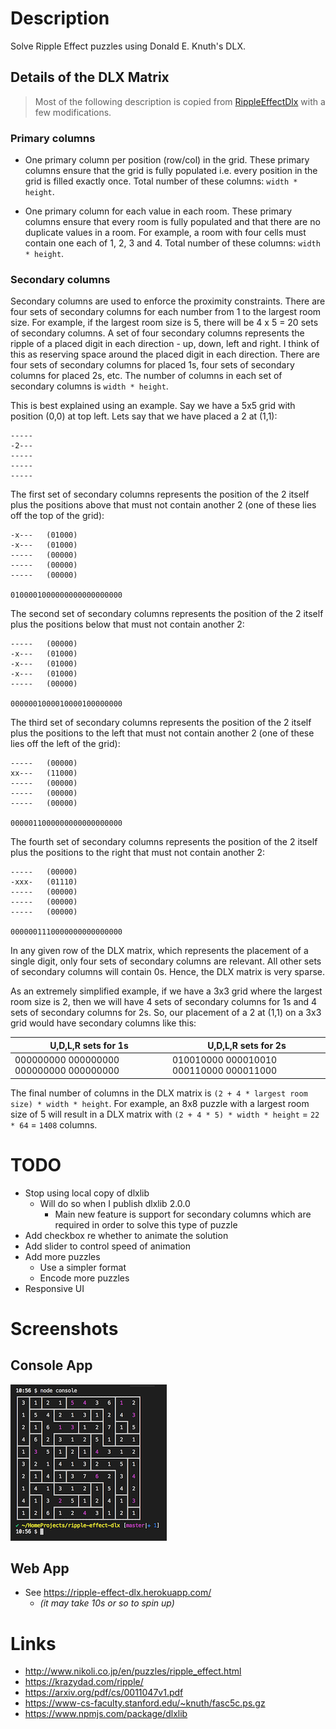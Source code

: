 # Description

Solve Ripple Effect puzzles using Donald E. Knuth's DLX.

## Details of the DLX Matrix

> Most of the following description is copied from
[RippleEffectDlx](https://github.com/taylorjg/RippleEffectDlx) with a few modifications.

### Primary columns

* One primary column per position (row/col) in the grid.
These primary columns ensure that the grid is fully populated
i.e. every position in the grid is filled exactly once.
Total number of these columns: `width * height`.

* One primary column for each value in each room.
These primary columns ensure that every room is fully populated
and that there are no duplicate values in a room. For example,
a room with four cells must contain one each of 1, 2, 3 and 4.
Total number of these columns: `width * height`.

### Secondary columns

Secondary columns are used to enforce the proximity constraints.
There are four sets of secondary columns for each number from 1 to the largest room size.
For example, if the largest room size is 5, there will be 4 x 5 = 20 sets of secondary columns.
A set of four secondary columns represents the ripple of a placed digit in each direction - 
up, down, left and right.
I think of this as reserving space around the placed digit in each direction.
There are
four sets of secondary columns for placed 1s,
four sets of secondary columns for placed 2s,
etc.
The number of columns in each set of secondary columns is `width * height`.

This is best explained using an example. Say we have a 5x5 grid with
position (0,0) at top left. Lets say that we have placed a 2 at (1,1):

```
-----
-2---
-----
-----
-----
```

The first set of secondary columns represents the position of the 2 itself plus
the positions above that must not contain another 2 (one of these lies off the top of the grid):

```
-x---   (01000)
-x---   (01000)
-----   (00000)
-----   (00000)
-----   (00000)

0100001000000000000000000
```

The second set of secondary columns represents the position of the 2 itself plus
the positions below that must not contain another 2:

```
-----   (00000)
-x---   (01000)
-x---   (01000)
-x---   (01000)
-----   (00000)

0000001000010000100000000
```

The third set of secondary columns represents the position of the 2 itself plus
the positions to the left that must not contain another 2 (one of these lies off the left of the grid):

```
-----   (00000)
xx---   (11000)
-----   (00000)
-----   (00000)
-----   (00000)

0000011000000000000000000
```

The fourth set of secondary columns represents the position of the 2 itself plus
the positions to the right that must not contain another 2:

```
-----   (00000)
-xxx-   (01110)
-----   (00000)
-----   (00000)
-----   (00000)

0000001110000000000000000
```

In any given row of the DLX matrix, which represents the placement of a single digit,
only four sets of secondary columns are relevant.
All other sets of secondary columns will contain 0s.
Hence, the DLX matrix is very sparse.

As an extremely simplified example, if we have a 3x3 grid where the largest room size is 2,
then we will have 4 sets of secondary columns for 1s and 4 sets of secondary columns for 2s.
So, our placement of a 2 at (1,1) on a 3x3 grid would have secondary columns like this:

| U,D,L,R sets for 1s | U,D,L,R sets for 2s |
| ------------------- | ------------------- |
| 000000000 000000000 000000000 000000000 | 010010000 000010010 000110000 000011000 |

The final number of columns in the DLX matrix is `(2 + 4 * largest room size) * width * height`.
For example, an 8x8 puzzle with a largest room size of 5 will result in a DLX matrix with
`(2 + 4 * 5) * width * height` = `22 * 64` = `1408` columns.

# TODO

* Stop using local copy of dlxlib
  * Will do so when I publish dlxlib 2.0.0
    * Main new feature is support for secondary columns which are
required in order to solve this type of puzzle
* Add checkbox re whether to animate the solution
* Add slider to control speed of animation
* Add more puzzles
  * Use a simpler format
  * Encode more puzzles
* Responsive UI  

# Screenshots

## Console App

![Console App 10x10 Ripple Effect Puzzle](screenshots/ConsoleApp_10x10.png)

## Web App

* See https://ripple-effect-dlx.herokuapp.com/
  * _(it may take 10s or so to spin up)_

# Links

* http://www.nikoli.co.jp/en/puzzles/ripple_effect.html
* https://krazydad.com/ripple/
* https://arxiv.org/pdf/cs/0011047v1.pdf
* https://www-cs-faculty.stanford.edu/~knuth/fasc5c.ps.gz
* https://www.npmjs.com/package/dlxlib
